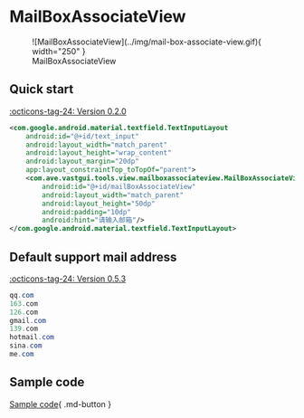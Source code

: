 # MailBoxAssociateView

<figure markdown>
  ![MailBoxAssociateView](../img/mail-box-associate-view.gif){ width="250" }
  <figcaption>MailBoxAssociateView</figcaption>
</figure>

## Quick start

[:octicons-tag-24: Version 0.2.0](https://ave.entropy2020.cn/version/VastTools/#020)

```xml
<com.google.android.material.textfield.TextInputLayout
    android:id="@+id/text_input"
    android:layout_width="match_parent"
    android:layout_height="wrap_content"
    android:layout_margin="20dp"
    app:layout_constraintTop_toTopOf="parent">
    <com.ave.vastgui.tools.view.mailboxassociateview.MailBoxAssociateView
        android:id="@+id/mailBoxAssociateView"
        android:layout_width="match_parent"
        android:layout_height="50dp"
        android:padding="10dp"
        android:hint="请输入邮箱"/>
</com.google.android.material.textfield.TextInputLayout>
```

## Default support mail address

[:octicons-tag-24: Version 0.5.3](https://ave.entropy2020.cn/version/VastTools/#053)

```java
qq.com
163.com
126.com
gmail.com
139.com
hotmail.com
sina.com
me.com
```

## Sample code

[Sample code](https://github.com/SakurajimaMaii/Android-Vast-Extension/blob/develop/app/src/main/kotlin/com/ave/vastgui/app/activity/view/TextViewActivity.kt){ .md-button }
